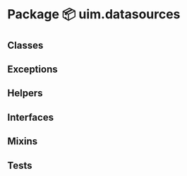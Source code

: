 # Package 📦 uim.datasources

## Classes

## Exceptions

## Helpers

## Interfaces

## Mixins

## Tests
